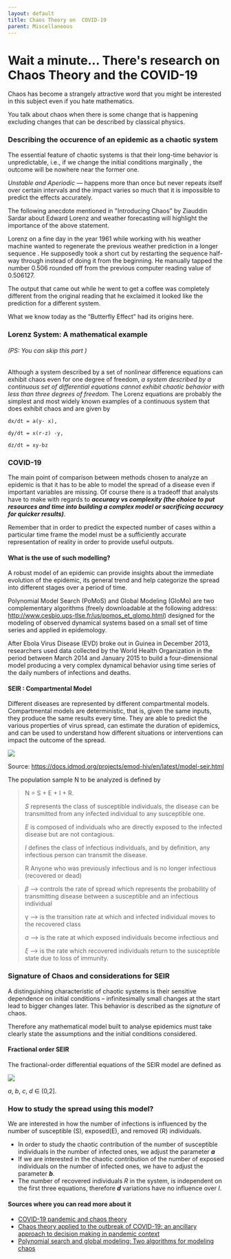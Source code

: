 ```yaml
---
layout: default
title: Chaos Theory on  COVID-19
parent: Miscellaneous
---
```

# Wait a minute... There's research on Chaos Theory and the COVID-19

Chaos has become a strangely attractive word that you might be interested in this subject even if you hate mathematics.

You talk about chaos when there is some change that is happening excluding changes that can be described by classical physics.

### Describing the occurence of an epidemic as a chaotic system


The essential feature of chaotic systems is that their long-time behavior is unpredictable, i.e., if we change the initial conditions marginally , the outcome will be nowhere near the former one.

_Unstable and Aperiodic_ — happens more than once but never repeats itself over certain intervals and the impact varies so much that it is impossible to predict the effects accurately.

 The following anecdote mentioned in "Introducing Chaos” by Ziauddin Sardar about Edward Lorenz and weather forecasting will highlight the importance of the above statement.

Lorenz on a fine day in the year 1961 while working with his weather machine wanted to regenerate the previous weather prediction in a longer sequence . He supposedly took a short cut by restarting the sequence half-way through instead of doing it from the beginning. He manually tapped the number 0.506 rounded off from the previous computer reading value of 0.506127.

The output that came out while he went to get a coffee was completely different from the original reading that he exclaimed it looked like the prediction for a different system.

What we know today as the “Butterfly Effect” had its origins here.

### Lorenz System: A mathematical example

###### (PS: You can skip this part )

Although a system described by a set of nonlinear difference equations can exhibit chaos even for one degree of freedom, _a system described by a continuous set of differential equations cannot exhibit chaotic behavior with less than three degrees of freedom._ The Lorenz equations are probably the simplest and most widely known examples of a continuous system that does exhibit chaos and are given by

`dx/dt = a(y- x),`

`dy/dt = x(r-z) -y,`

`dz/dt = xy-bz`

### COVID-19

The main point of comparison between methods chosen to analyze an epidemic is that it has to be able to model the spread of a disease even if important variables are missing. Of course there is a tradeoff that analysts have to make with regards to _**accuracy vs complexity (the choice to put resources and time into building a complex model or sacrificing accuracy for quicker results)**_.

Remember that in order to predict the expected number of cases within a particular time frame the model must be a sufficiently accurate representation of reality in order to provide useful outputs.

#### What is the use of such modelling?

A robust model of an epidemic can provide insights about the immediate evolution of the epidemic, its general trend and help categorize the spread into different stages over a period of time.

Polynomial Model Search (PoMoS) and Global Modeling (GloMo) are two complementary algorithms (freely downloadable at the following address: http://www.cesbio.ups-tlse.fr/us/pomos_et_glomo.html) designed for the modeling of observed dynamical systems based on a small set of time series and applied in epidemology.

After Ebola Virus Disease (EVD) broke out in Guinea in December 2013, researchers used data collected by the World Health Organization in the period between March 2014 and January 2015 to build a four-dimensional model producing a very complex dynamical behavior using time series of the daily numbers of infections and deaths.

#### SEIR : Compartmental Model

Different diseases are represented by different compartmental models. Compartmental models are deterministic, that is, given the same inputs, they produce the same results every time. They are able to predict the various properties of virus spread, can estimate the duration of epidemics, and can be used to understand how different situations or interventions can impact the outcome of the spread.

[![](https://cdn.substack.com/image/fetch/w_1456,c_limit,f_auto,q_auto:good,fl_progressive:steep/https%3A%2F%2Fbucketeer-e05bbc84-baa3-437e-9518-adb32be77984.s3.amazonaws.com%2Fpublic%2Fimages%2F22be5718-ebb2-4a5f-80c7-f36685a19def_1307x396.png)](https://cdn.substack.com/image/fetch/f_auto,q_auto:good,fl_progressive:steep/https%3A%2F%2Fbucketeer-e05bbc84-baa3-437e-9518-adb32be77984.s3.amazonaws.com%2Fpublic%2Fimages%2F22be5718-ebb2-4a5f-80c7-f36685a19def_1307x396.png)

Source: https://docs.idmod.org/projects/emod-hiv/en/latest/model-seir.html

The population sample N to be analyzed is defined by

> N = S + E + I + R.
> 
> _S_ represents the class of susceptible individuals, the disease can be transmitted from any infected individual to any susceptible one.
> 
> _E_ is composed of individuals who are directly exposed to the infected disease but are not contagious.
> 
> _I_ defines the class of infectious individuals, and by definition, any infectious person can transmit the disease.
> 
> R Anyone who was previously infectious and is no longer infectious (recovered or dead)

> _β_ —> controls the rate of spread which represents the probability of transmitting disease between a susceptible and an infectious individual
> 
> γ —> is the transition rate at which and infected individual moves to the recovered class
> 
> σ —> is the rate at which exposed individuals become infectious and
> 
> _ξ_ —> is the rate which recovered individuals return to the susceptible state due to loss of immunity.

### Signature of Chaos and considerations for SEIR

A distinguishing characteristic of chaotic systems is their sensitive dependence on initial conditions – infinitesimally small changes at the start lead to bigger changes later. This behavior is described as the _signature_ of chaos.

Therefore any mathematical model built to analyse epidemics must take clearly state the assumptions and the initial conditions considered.

#### Fractional order SEIR

The fractional-order differential equations of the SEIR model are defined as

[![](https://cdn.substack.com/image/fetch/w_1456,c_limit,f_auto,q_auto:good,fl_progressive:steep/https%3A%2F%2Fbucketeer-e05bbc84-baa3-437e-9518-adb32be77984.s3.amazonaws.com%2Fpublic%2Fimages%2F3dd8b5fd-fbba-4222-a3f7-684054fcc9bd_563x228.png)](https://cdn.substack.com/image/fetch/f_auto,q_auto:good,fl_progressive:steep/https%3A%2F%2Fbucketeer-e05bbc84-baa3-437e-9518-adb32be77984.s3.amazonaws.com%2Fpublic%2Fimages%2F3dd8b5fd-fbba-4222-a3f7-684054fcc9bd_563x228.png)

_a_, _b_, _c_, _d_ ∈ (0,2].

### How to study the spread using this model?

We are interested in how the number of infections is influenced by the number of susceptible (S), exposed(E), and removed (R) individuals.

-   In order to study the chaotic contribution of the number of susceptible individuals in the number of infected ones, we adjust the parameter _**a**_
-   If we are interested in the chaotic contribution of the number of exposed individuals on the number of infected ones, we have to adjust the parameter _**b**_.
-   The number of recovered individuals _R_ in the system, is independent on the first three equations, therefore _**d**_ variations have no influence over _I_.

#### Sources where you can read more about it

-   [COVID-19 pandemic and chaos theory](https://www.ncbi.nlm.nih.gov/pmc/articles/PMC7532837/)
-   [Chaos theory applied to the outbreak of COVID-19: an ancillary approach to decision making in pandemic context](https://www.ncbi.nlm.nih.gov/pmc/articles/PMC7231667/)
-   [Polynomial search and global modeling: Two algorithms for modeling chaos](https://pubmed.ncbi.nlm.nih.gov/23214661/)